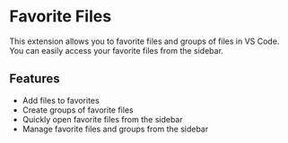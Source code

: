 # Favorite Files

This extension allows you to favorite files and groups of files in VS Code. You can easily access your favorite files from the sidebar.

## Features

*   Add files to favorites
*   Create groups of favorite files
*   Quickly open favorite files from the sidebar
*   Manage favorite files and groups from the sidebar